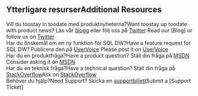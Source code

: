 ## <a name="additional-resources"></a><span data-ttu-id="9cd0c-101">Ytterligare resurser</span><span class="sxs-lookup"><span data-stu-id="9cd0c-101">Additional Resources</span></span>

<span data-ttu-id="9cd0c-102">Vill du toostay in toodate med produktnyheterna?</span><span class="sxs-lookup"><span data-stu-id="9cd0c-102">Want toostay up toodate with product news?</span></span> <span data-ttu-id="9cd0c-103">Läs vår [blogg] eller följ oss på [Twitter] </span><span class="sxs-lookup"><span data-stu-id="9cd0c-103">Read our [Blog] or follow us on [Twitter] </span></span></br>
<span data-ttu-id="9cd0c-104">Har du önskemål om en ny funktion för SQL DW?</span><span class="sxs-lookup"><span data-stu-id="9cd0c-104">Have a feature request for SQL DW?</span></span> <span data-ttu-id="9cd0c-105">Publicera den på [UserVoice] </span><span class="sxs-lookup"><span data-stu-id="9cd0c-105">Please post it on [UserVoice] </span></span></br>
<span data-ttu-id="9cd0c-106">Har du en produktfråga?</span><span class="sxs-lookup"><span data-stu-id="9cd0c-106">Have a product question?</span></span> <span data-ttu-id="9cd0c-107">Ställ din fråga på [MSDN] </span><span class="sxs-lookup"><span data-stu-id="9cd0c-107">Consider asking it on [MSDN] </span></span></br>
<span data-ttu-id="9cd0c-108">Har du en teknisk fråga?</span><span class="sxs-lookup"><span data-stu-id="9cd0c-108">Have a technical question?</span></span> <span data-ttu-id="9cd0c-109">Ställ din fråga på [StackOverflow]</span><span class="sxs-lookup"><span data-stu-id="9cd0c-109">Ask on [StackOverflow]</span></span></br>
<span data-ttu-id="9cd0c-110">Behöver du hjälp?</span><span class="sxs-lookup"><span data-stu-id="9cd0c-110">Need Support?</span></span> <span data-ttu-id="9cd0c-111">Skicka en [supportbiljett]</span><span class="sxs-lookup"><span data-stu-id="9cd0c-111">Submit a [Support Ticket]</span></span></br>

[blogg]: https://azure.microsoft.com/blog/tag/azure-sql-data-warehouse/
[Twitter]: https://twitter.com/AzureSQLDW
[UserVoice]: https://feedback.azure.com/forums/307516-sql-data-warehouse
[MSDN]: https://social.msdn.microsoft.com/Forums/azure/en-US/home?forum=AzureSQLDataWarehouse
[StackOverflow]: http://stackoverflow.com/questions/tagged/azure-sqldw
[supportbiljett]: ../articles/sql-data-warehouse/sql-data-warehouse-get-started-create-support-ticket.md



